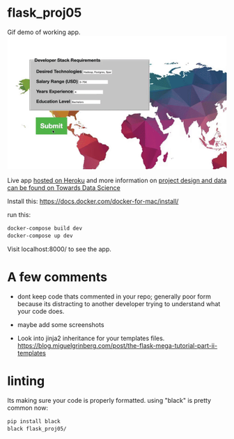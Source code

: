 # flask_proj05

Gif demo of working app. 
![Flask App Demo](static/demo.gif)

Live app [hosted on Heroku](https://tech-clusters-app.herokuapp.com/) and more information on [project design and data can be found on Towards Data Science](https://towardsdatascience.com/international-talent-segmentation-for-startups-3f88cb1b6e70)

Install this: https://docs.docker.com/docker-for-mac/install/

run this:

```bash
docker-compose build dev
docker-compose up dev
```

Visit localhost:8000/ to see the app.


# A few comments
- dont keep code thats commented in your repo; generally poor form because its distracting to another developer trying to understand what your code does.
- maybe add some screenshots

- Look into jinja2 inheritance for your templates files.  https://blog.miguelgrinberg.com/post/the-flask-mega-tutorial-part-ii-templates


# linting
Its making sure your code is properly formatted.  using "black" is pretty common now:

```bash
pip install black
black flask_proj05/
```
